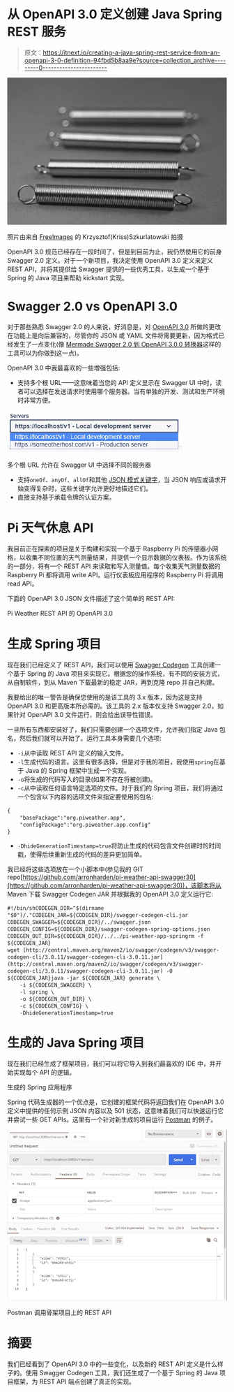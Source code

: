 # 从 OpenAPI 3.0 定义创建 Java Spring REST 服务

> 原文：<https://itnext.io/creating-a-java-spring-rest-service-from-an-openapi-3-0-definition-94fbd5b8aa9e?source=collection_archive---------0----------------------->

![](img/4e9f81611c1f10c95a3607408e9ad936.png)

照片由来自 [FreeImages](https://freeimages.com/) 的 Krzysztof(Kriss)Szkurlatowski 拍摄

OpenAPI 3.0 规范已经存在一段时间了，但是到目前为止，我仍然使用它的前身 Swagger 2.0 定义。对于一个新项目，我决定使用 OpenAPI 3.0 定义来定义 REST API，并将其提供给 Swagger 提供的一些优秀工具，以生成一个基于 Spring 的 Java 项目来帮助 kickstart 实现。

# Swagger 2.0 vs OpenAPI 3.0

对于那些熟悉 Swagger 2.0 的人来说，好消息是，对 [OpenAPI 3.0](https://swagger.io/blog/news/whats-new-in-openapi-3-0/) 所做的更改在功能上是向后兼容的，尽管你的 JSON 或 YAML 文件将需要更新，因为格式已经发生了一点变化(像 [Mermade Swagger 2.0 到 OpenAPI 3.0.0 转换器](https://openapi-converter.herokuapp.com/)这样的工具可以为你做到这一点)。

OpenAPI 3.0 中我最喜欢的一些增强包括:

*   支持多个根 URL——这意味着当您的 API 定义显示在 Swagger UI 中时，读者可以选择在发送请求时使用哪个服务器。当有单独的开发、测试和生产环境时非常方便。

![](img/97189a726185ffc317811200f22cf7e1.png)

多个根 URL 允许在 Swagger UI 中选择不同的服务器

*   支持`oneOf`、`anyOf`、`allOf`和其他 [JSON 模式关键字](https://swagger.io/docs/specification/data-models/keywords/)，当 JSON 响应或请求开始变得复杂时，这些关键字允许更好地描述它们。
*   直接支持基于承载令牌的认证方案。

# Pi 天气休息 API

我目前正在探索的项目是关于构建和实现一个基于 Raspberry Pi 的传感器小网格，以收集不同位置的天气测量结果，并提供一个显示数据的仪表板。作为该系统的一部分，将有一个 REST API 来读取和写入测量值。每个收集天气测量数据的 Raspberry Pi 都将调用 write API。运行仪表板应用程序的 Raspberry Pi 将调用 read API。

下面的 OpenAPI 3.0 JSON 文件描述了这个简单的 REST API:

Pi Weather REST API 的 OpenAPI 3.0

# 生成 Spring 项目

现在我们已经定义了 REST API，我们可以使用 [Swagger Codegen](https://swagger.io/tools/swagger-codegen/) 工具创建一个基于 Spring 的 Java 项目来实现它。根据您的操作系统，有不同的安装方式，从自制软件，到从 Maven 下载最新的稳定 JAR，再到克隆 repo 并自己构建。

我要给出的唯一警告是确保您使用的是该工具的 3.x 版本，因为这是支持 OpenAPI 3.0 和更高版本所必需的。该工具的 2.x 版本仅支持 Swagger 2.0，如果针对 OpenAPI 3.0 文件运行，则会给出误导性错误。

一旦所有东西都安装好了，我们只需要创建一个选项文件，允许我们指定 Java 包名，然后我们就可以开始了。运行工具本身需要几个选项:

*   `-i`从中读取 REST API 定义的输入文件。
*   `-l`生成代码的语言。这里有很多选择，但是对于我的项目，我使用`spring`在基于 Java 的 Spring 框架中生成一个实现。
*   `-o`将生成的代码写入的目录(如果不存在将被创建)。
*   `-c`从中读取任何语言特定选项的文件。对于我们的 Spring 项目，我们将通过一个包含以下内容的选项文件来指定要使用的包名:

```
{
    "basePackage":"org.piweather.app",
    "configPackage":"org.piweather.app.config"
}
```

*   `-DhideGenerationTimestamp=true`将防止生成的代码包含文件创建时的时间戳，使得后续重新生成的代码的差异更加简单。

我已经将这些选项放在一个小脚本中(参见我的 GIT repo[https://github.com/arronharden/pi-weather-api-swagger30](https://github.com/arronharden/pi-weather-api-swagger30))，该脚本将从 Maven 下载 Swagger Codegen JAR 并根据我的 OpenAPI 3.0 定义运行它:

```
#!/bin/shCODEGEN_DIR="$(dirname "$0")/."CODEGEN_JAR=${CODEGEN_DIR}/swagger-codegen-cli.jar
CODEGEN_SWAGGER=${CODEGEN_DIR}/../swagger.json
CODEGEN_CONFIG=${CODEGEN_DIR}/swagger-codegen-spring-options.json
CODEGEN_OUT_DIR=${CODEGEN_DIR}/../../pi-weather-app-springrm -f ${CODEGEN_JAR}
wget [http://central.maven.org/maven2/io/swagger/codegen/v3/swagger-codegen-cli/3.0.11/swagger-codegen-cli-3.0.11.jar](http://central.maven.org/maven2/io/swagger/codegen/v3/swagger-codegen-cli/3.0.11/swagger-codegen-cli-3.0.11.jar) -O ${CODEGEN_JAR}java -jar ${CODEGEN_JAR} generate \
    -i ${CODEGEN_SWAGGER} \
    -l spring \
    -o ${CODEGEN_OUT_DIR} \
    -c ${CODEGEN_CONFIG} \
    -DhideGenerationTimestamp=true
```

# 生成的 Java Spring 项目

现在我们已经生成了框架项目，我们可以将它导入到我们最喜欢的 IDE 中，并开始实现每个 API 的逻辑。

生成的 Spring 应用程序

Spring 代码生成器的一个优点是，它创建的框架代码将返回我们在 OpenAPI 3.0 定义中提供的任何示例 JSON 内容以及 501 状态，这意味着我们可以快速运行它并尝试一些 GET APIs。这里有一个针对新生成的项目运行 [Postman](https://www.getpostman.com/) 的例子。

![](img/71b51d3a0f90d33032740c24db3a911f.png)

Postman 调用骨架项目上的 REST API

# 摘要

我们已经看到了 OpenAPI 3.0 中的一些变化，以及新的 REST API 定义是什么样子的。使用 Swagger Codegen 工具，我们还生成了一个基于 Spring 的 Java 项目框架，为 REST API 端点创建了真正的实现。